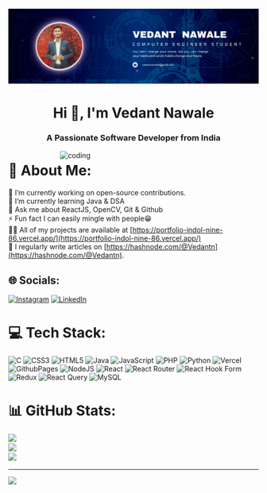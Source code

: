 ![logo](https://github.com/Vedantnawale/Vedantnawale/blob/master/Github%20banner.png)
<h1 align="center">Hi 👋, I'm Vedant Nawale</h1>
<h3 align="center">A Passionate Software Developer from India</h3>

<img align="right" alt="coding" width="400" src="https://media3.giphy.com/media/7o5L08ajhePjHM5jsK/giphy.gif?cid=ecf05e47o16lo8ny8zd8lbl1vynfmhcmjdnv60pjakvt3roa&ep=v1_gifs_search&rid=giphy.gif&ct=g">

# 💫 About Me:
🔭 I’m currently working on open-source contributions.<br>🌱 I’m currently learning Java & DSA<br>💬 Ask me about ReactJS, OpenCV, Git & Github<br>⚡ Fun fact I can easily mingle with people😁<br>👨‍💻 All of my projects are available at [https://portfolio-indol-nine-86.vercel.app/](https://portfolio-indol-nine-86.vercel.app/)<br>📝 I regularly write articles on [https://hashnode.com/@Vedantn](https://hashnode.com/@Vedantn).


## 🌐 Socials:
[![Instagram](https://img.shields.io/badge/Instagram-%23E4405F.svg?logo=Instagram&logoColor=white)](https://instagram.com/mr_vedant_dz) [![LinkedIn](https://img.shields.io/badge/LinkedIn-%230077B5.svg?logo=linkedin&logoColor=white)](https://linkedin.com/in/vedant-nawale-9a31ab215) 

# 💻 Tech Stack:
![C](https://img.shields.io/badge/c-%2300599C.svg?style=for-the-badge&logo=c&logoColor=white) ![CSS3](https://img.shields.io/badge/css3-%231572B6.svg?style=for-the-badge&logo=css3&logoColor=white) ![HTML5](https://img.shields.io/badge/html5-%23E34F26.svg?style=for-the-badge&logo=html5&logoColor=white) ![Java](https://img.shields.io/badge/java-%23ED8B00.svg?style=for-the-badge&logo=openjdk&logoColor=white) ![JavaScript](https://img.shields.io/badge/javascript-%23323330.svg?style=for-the-badge&logo=javascript&logoColor=%23F7DF1E) ![PHP](https://img.shields.io/badge/php-%23777BB4.svg?style=for-the-badge&logo=php&logoColor=white) ![Python](https://img.shields.io/badge/python-3670A0?style=for-the-badge&logo=python&logoColor=ffdd54) ![Vercel](https://img.shields.io/badge/vercel-%23000000.svg?style=for-the-badge&logo=vercel&logoColor=white) ![GithubPages](https://img.shields.io/badge/github%20pages-121013?style=for-the-badge&logo=github&logoColor=white) ![NodeJS](https://img.shields.io/badge/node.js-6DA55F?style=for-the-badge&logo=node.js&logoColor=white) ![React](https://img.shields.io/badge/react-%2320232a.svg?style=for-the-badge&logo=react&logoColor=%2361DAFB) ![React Router](https://img.shields.io/badge/React_Router-CA4245?style=for-the-badge&logo=react-router&logoColor=white) ![React Hook Form](https://img.shields.io/badge/React%20Hook%20Form-%23EC5990.svg?style=for-the-badge&logo=reacthookform&logoColor=white) ![Redux](https://img.shields.io/badge/redux-%23593d88.svg?style=for-the-badge&logo=redux&logoColor=white) ![React Query](https://img.shields.io/badge/-React%20Query-FF4154?style=for-the-badge&logo=react%20query&logoColor=white) ![MySQL](https://img.shields.io/badge/mysql-%2300000f.svg?style=for-the-badge&logo=mysql&logoColor=white)
# 📊 GitHub Stats:
![](https://github-readme-stats.vercel.app/api?username=Vedantnawale&theme=dark&hide_border=false&include_all_commits=false&count_private=false)<br/>
![](https://github-readme-streak-stats.herokuapp.com/?user=Vedantnawale&theme=dark&hide_border=false)<br/>
![](https://github-readme-stats.vercel.app/api/top-langs/?username=Vedantnawale&theme=dark&hide_border=false&include_all_commits=false&count_private=false&layout=compact)

---
[![](https://visitcount.itsvg.in/api?id=Vedantnawale&icon=0&color=0)](https://visitcount.itsvg.in)

<!-- Proudly created with GPRM ( https://gprm.itsvg.in ) -->
